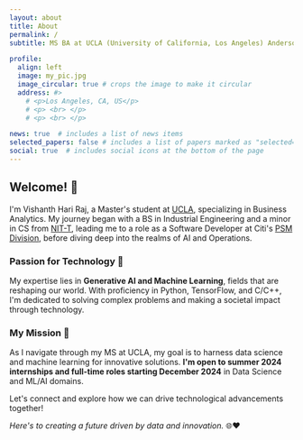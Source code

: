 ```yaml
---
layout: about
title: About
permalink: /
subtitle: MS BA at UCLA (University of California, Los Angeles) Anderson School of Management

profile:
  align: left
  image: my_pic.jpg
  image_circular: true # crops the image to make it circular
  address: #>
    # <p>Los Angeles, CA, US</p>
    # <p> <br> </p>
    # <p> <br> </p>

news: true  # includes a list of news items
selected_papers: false # includes a list of papers marked as "selected={true}"
social: true  # includes social icons at the bottom of the page
---
```



## Welcome! 👋

I'm Vishanth Hari Raj, a Master's student at [UCLA](https://www.ucla.edu/), specializing in Business Analytics. My journey began with a BS in Industrial Engineering and a minor in CS from [NIT-T](https://www.nitt.edu/), leading me to a role as a Software Developer at Citi's [PSM Division](http://www.citi.com), before diving deep into the realms of AI and Operations.

### Passion for Technology 🚀

My expertise lies in **Generative AI and Machine Learning**, fields that are reshaping our world. With proficiency in Python, TensorFlow, and C/C++, I'm dedicated to solving complex problems and making a societal impact through technology.

### My Mission 🌟

As I navigate through my MS at UCLA, my goal is to harness data science and machine learning for innovative solutions. **I'm open to summer 2024 internships and full-time roles starting December 2024** in Data Science and ML/AI domains.

Let's connect and explore how we can drive technological advancements together!

*Here's to creating a future driven by data and innovation.* 🌐❤️


 <!-- Hi Guys ! I'm Vishanth Hari Raj, currently MS student at *University of California,Los Angeles* [UCLA](https://www.ucla.edu/) majoring in Business Analytics with a focus on Data Science. 

Previously I worked as Software Developer -2 at Citigoups [Citi](http://www.citi.com) - PSM (Artificial Intelligence & Operation Division) and later on to Command Center/ (HNI/UHNI) Team over 2+ years. I graduated from the *National Institute of Technology Tiruchirapalli* [(NIT-T)](https://www.nitt.edu/) with a BS degree major in Industrial Engineering and minor in Computer Science Engineering . 

My primary interest lies in leveraging technolgy for solving real-world problems and add value to society. Currently, I am more interested on **Generative AI and Machine learning** field and disruption it creates in human society.**
 
Proficient in Python, TensorFlow, C/C++, and a spectrum of leading-edge tools, my commitment revolves around pioneering innovative solutions in data science and machine learning. I am enthusiastic about contributing my multifaceted expertise to further advancements in these dynamic fields, shaping the future of technology through data-driven innovation.

worked across various domains in Machine Learning including Natural Language Processing, Reinforement Learning, Continual Learning, and Adversarial ML. Through multiple internships and projects, I've developed a deep understanding of various AI/ML concepts and tools.  

***I'm actively looking for summer 2024 opportunities and fulltime opportunities in Data Science & ML/AI starting from December 2024***.  

Love to connect with you guys ❤️😊.-->

